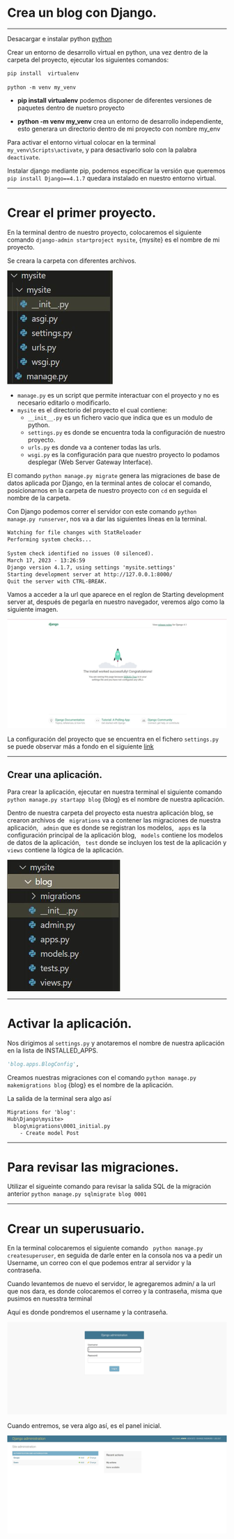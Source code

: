 # Crea un blog con Django.
___

Desacargar e instalar python [python](https://www.python.org/downloads/)

Crear un entorno de desarrollo virtual en python, una vez dentro de la carpeta del proyecto, ejecutar los siguientes comandos:

```
pip install  virtualenv 

python -m venv my_venv 

```

* **pip install  virtualenv** podemos disponer de diferentes versiones de paquetes dentro de nuetsro proyecto

* **python -m venv my_venv** crea un entorno de desarrollo independiente, esto generara un directorio dentro de mi proyecto con nombre my_env

Para activar el entorno virtual colocar en la terminal ```my_venv\Scripts\activate```, y para desactivarlo solo con la palabra ```deactivate```.

Instalar django mediante pip, podemos especificar la versión que queremos ```pip install Django==4.1.7``` quedara instalado en nuestro entorno virtual.

___

# Crear el primer proyecto.

En la terminal dentro de nuestro proyecto, colocaremos el siguiente comando ```django-admin startproject mysite```, {mysite} es el nombre de mi proyecto.

Se creara la carpeta con diferentes archivos.

![](https://github.com/KarenHernandez08/Django/blob/main/imagenes/mysite.JPG)

* ```manage.py``` es un script que permite interactuar con el proyecto y no es necesario editarlo o modificarlo.
* ```mysite``` es el directorio del proyecto el cual contiene:
    * ```__init__.py```  es un fichero vacio que indica que es un modulo de python.
    * ```settings.py``` es donde se encuentra toda la configuración de nuestro proyecto.
    * ```urls.py``` es donde va a contener todas las urls.
    * ```wsgi.py``` es la configuración para que nuestro proyecto lo podamos desplegar (Web Server Gateway Interface).

El comando ```python manage.py migrate``` genera las migraciones de base de datos aplicada por Django, en la terminal antes de colocar el comando, posicionarnos en la carpeta de nuestro proyecto con ```cd``` en seguida el nombre de la carpeta.


Con Django podemos correr el servidor con este comando ```python manage.py runserver```, nos va a dar las siguientes líneas en la terminal.

```
Watching for file changes with StatReloader
Performing system checks...

System check identified no issues (0 silenced).
March 17, 2023 - 13:26:59
Django version 4.1.7, using settings 'mysite.settings'
Starting development server at http://127.0.0.1:8000/
Quit the server with CTRL-BREAK.
```

Vamos a acceder a la url que aparece en el reglon de Starting development server at, después de pegarla en nuestro navegador, veremos algo como la siguiente imagen.

![](https://github.com/KarenHernandez08/Django/blob/main/imagenes/servidor_django.JPG)



La configuración del proyecto que se encuentra en el fichero ```settings.py``` se puede observar más a fondo en el siguiente [link](https://docs.djangoproject.com/en/2.0/ref/settings/)

___

## Crear una aplicación. 

Para crear la aplicación, ejecutar en nuestra terminal el siguiente comando ```python manage.py startapp blog``` {blog} es el nombre de nuestra aplicación.

Dentro de nuestra carpeta del proyecto esta nuestra aplicación blog, se crearon archivos de ``` migrations```  va a contener las migraciones de nuestra aplicación, ``` admin```  que es donde se registran los modelos, ``` apps```  es la configuración principal de la aplicación blog, ``` models```  contiene los modelos de datos de la aplicación, ``` test```  donde se incluyen los test de la aplicación y ``` views```  contiene la lógica de la aplicación.

![](https://github.com/KarenHernandez08/Django/blob/main/imagenes/blog.JPG)

___

# Activar la aplicación.

Nos dirigimos al ```settings.py``` y anotaremos el nombre de nuestra aplicación en la lista de INSTALLED_APPS. 
```python
'blog.apps.BlogConfig',
```

Creamos nuestras migraciones con el comando ```python manage.py makemigrations blog```  {blog} es el nombre de la aplicación.

La salida de la terminal sera algo así 
```
Migrations for 'blog':                               Hub\Django\mysite>
  blog\migrations\0001_initial.py
    - Create model Post
```

___

# Para revisar las migraciones.

Utilizar el sigueinte comando para revisar la salida SQL de la migración anterior ```python manage.py sqlmigrate blog 0001```

___

# Crear un superusuario.

En la terminal colocaremos el siguiente comando ``` python manage.py createsuperuser```, en seguida de darle enter en la consola nos va a pedir un Username, un correo con el que podemos entrar al servidor y la contraseña.

Cuando levantemos de nuevo el servidor, le agregaremos admin/ a la url que nos dara, es donde colocaremos el correo y la contraseña, misma que pusimos en nuesstra terminal

Aquí es donde pondremos el username y la contraseña.

![](https://github.com/KarenHernandez08/Django/blob/main/imagenes/admin.JPG)

Cuando entremos, se vera algo así, es el panel inicial.

![](https://github.com/KarenHernandez08/Django/blob/main/imagenes/login.JPG)